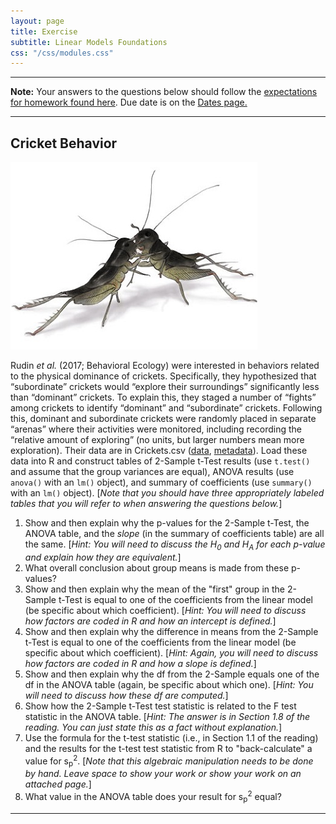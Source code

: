 ```yaml
---
layout: page
title: Exercise
subtitle: Linear Models Foundations
css: "/css/modules.css"
---
```


----

<div class="alert alert-warning">
  <strong>Note:</strong> Your answers to the questions below should follow the <a href="../../resources/hwformat" target="_blank">expectations for homework found here</a>. Due date is on the <a href="../../resources/Dates-Current" target="_blank">Dates page.</a>
</div>

----

## Cricket Behavior
<img src="../zimgs/crickets_fighting.jpg" alt="Crickets Fighting" class="img-right">

Rudin *et al.* (2017; Behavioral Ecology) were interested in behaviors related to the physical dominance of crickets. Specifically, they hypothesized that “subordinate” crickets would “explore their surroundings” significantly less than “dominant” crickets. To explain this, they staged a number of “fights” among crickets to identify “dominant” and “subordinate” crickets. Following this, dominant and subordinate crickets were randomly placed in separate “arenas” where their activities were monitored, including recording the “relative amount of exploring” (no units, but larger numbers mean more exploration). Their data are in Crickets.csv ([data](https://raw.githubusercontent.com/droglenc/NCData/master/Crickets.csv), [metadata](https://raw.githubusercontent.com/droglenc/NCData/master/Crickets_meta.txt)). Load these data into R and construct tables of 2-Sample t-Test results (use `t.test()` and assume that the group variances are equal), ANOVA results (use `anova()` with an `lm()` object), and summary of coefficients (use `summary()` with an `lm()` object). [*Note that you should have three appropriately labeled tables that you will refer to when answering the questions below.*]

1. Show and then explain why the p-values for the 2-Sample t-Test, the ANOVA table, and the *slope* (in the summary of coefficients table) are all the same. [*Hint: You will need to discuss the H<sub>0</sub> and H<sub>A</sub> for each p-value and explain how they are equivalent.*]
1. What overall conclusion about group means is made from these p-values?
1. Show and then explain why the mean of the "first" group in the 2-Sample t-Test is equal to one of the coefficients from the linear model (be specific about which coefficient). [*Hint: You will need to discuss how factors are coded in R and how an intercept is defined.*]
1. Show and then explain why the difference in means from the 2-Sample t-Test is equal to one of the coefficients from the linear model (be specific about which coefficient). [*Hint: Again, you will need to discuss how factors are coded in R and how a slope is defined.*]
1. Show and then explain why the df from the 2-Sample equals one of the df in the ANOVA table (again, be specific about which one). [*Hint: You will need to discuss how these df are computed.*]
1. Show how the 2-Sample t-Test test statistic is related to the F test statistic in the ANOVA table. [*Hint: The answer is in Section 1.8 of the reading. You can just state this as a fact without explanation.*]
1. Use the formula for the t-test statistic (i.e., in Section 1.1 of the reading) and the results for the t-test test statistic from R to "back-calculate" a value for s<sub>p</sub><sup>2</sup>. [*Note that this algebraic manipulation needs to be done by hand. Leave space to show your work or show your work on an attached page.*]
1. What value in the ANOVA table does your result for s<sub>p</sub><sup>2</sup> equal?

----
